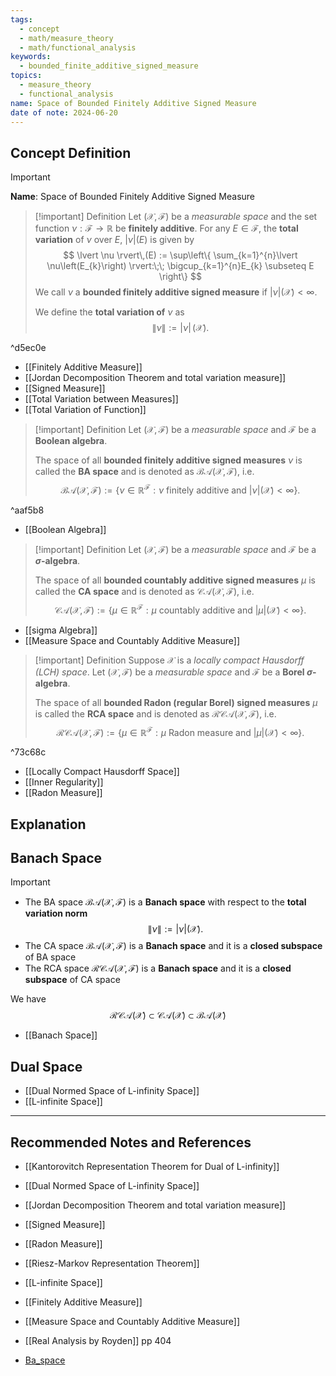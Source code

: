 ```yaml
---
tags:
  - concept
  - math/measure_theory
  - math/functional_analysis
keywords:
  - bounded_finite_additive_signed_measure
topics:
  - measure_theory
  - functional_analysis
name: Space of Bounded Finitely Additive Signed Measure
date of note: 2024-06-20
---
```


## Concept Definition

>[!important]
>**Name**: Space of Bounded Finitely Additive Signed Measure

>[!important] Definition
>Let $(\mathcal{X}, \mathscr{F})$ be a *measurable space* and the set function $\nu : \mathscr{F} \to \mathbb{R}$ be **finitely additive**. For any $E \in \mathscr{F}$, the **total variation** of $\nu$ over $E$, $\lvert \nu \rvert(E)$ is given by 
>$$
>\lvert \nu \rvert\,(E) := \sup\left\{ \sum_{k=1}^{n}\lvert \nu\left(E_{k}\right) \rvert:\;\; \bigcup_{k=1}^{n}E_{k} \subseteq E   \right\} 
>$$
>We call $\nu$ a **bounded finitely additive signed measure** if $\lvert \nu \rvert (\mathcal{X}) < \infty.$ 
>
>We define the **total variation of** $\nu$ as $$\lVert \nu \rVert := \lvert \nu \rvert\,(\mathcal{X}).$$

^d5ec0e

- [[Finitely Additive Measure]]
- [[Jordan Decomposition Theorem and total variation measure]]
- [[Signed Measure]]
- [[Total Variation between Measures]]
- [[Total Variation of Function]]


>[!important] Definition
>Let $(\mathcal{X}, \mathscr{F})$ be a *measurable space* and $\mathscr{F}$ be a **Boolean algebra**.
>
>The space of all **bounded finitely additive signed measures** $\nu$ is called the **BA space** and is denoted as  $\mathcal{BA}(\mathcal{X}, \mathscr{F})$, i.e.
>$$
> \mathcal{BA}(\mathcal{X}, \mathscr{F}) := \left\{ \nu \in {\mathbb{R}}^{\mathscr{F}}: \nu \text{ finitely additive and } \lvert \nu \rvert (\mathcal{X}) < \infty \right\}. 
>$$ 

^aaf5b8

- [[Boolean Algebra]]

>[!important] Definition
>Let $(\mathcal{X}, \mathscr{F})$ be a *measurable space* and $\mathscr{F}$ be a **$\sigma$-algebra**.
>
>The space of all **bounded countably additive signed measures** $\mu$ is called the **CA space** and is denoted as  $\mathcal{CA}(\mathcal{X}, \mathscr{F})$, i.e.
>$$
> \mathcal{CA}(\mathcal{X}, \mathscr{F}) := \left\{ \mu \in {\mathbb{R}}^{\mathscr{F}}: \mu \text{ countably additive and } \lvert \mu \rvert (\mathcal{X}) < \infty \right\}. 
>$$ 

- [[sigma Algebra]]
- [[Measure Space and Countably Additive Measure]]

>[!important] Definition
>Suppose $\mathcal{X}$ is a *locally compact Hausdorff (LCH) space*. Let  $(\mathcal{X}, \mathscr{F})$ be a *measurable space* and $\mathscr{F}$ be a **Borel $\sigma$-algebra**.
>
>The space of all **bounded Radon (regular Borel) signed measures** $\mu$ is called the **RCA space** and is denoted as  $\mathcal{RCA}(\mathcal{X}, \mathscr{F})$, i.e.
>$$
> \mathcal{RCA}(\mathcal{X}, \mathscr{F}) := \left\{ \mu \in {\mathbb{R}}^{\mathscr{F}}: \mu \text{ Radon measure and } \lvert \mu \rvert (\mathcal{X}) < \infty \right\}. 
>$$ 

^73c68c

- [[Locally Compact Hausdorff Space]]
- [[Inner Regularity]]
- [[Radon Measure]]


## Explanation


## Banach Space

>[!important]
>- The BA space $\mathcal{BA}(\mathcal{X}, \mathscr{F})$ is a **Banach space** with respect to the **total variation norm** $$\lVert \nu \rVert := |\nu|(\mathcal{X}).$$
>- The CA space $\mathcal{BA}(\mathcal{X}, \mathscr{F})$ is a **Banach space** and it is a **closed subspace** of BA space
>- The RCA space $\mathcal{RCA}(\mathcal{X}, \mathscr{F})$ is a **Banach space** and it is a **closed subspace** of CA space
>  
>We have  $$\mathcal{RCA}(\mathcal{X}) \subset \mathcal{CA}(\mathcal{X}) \subset \mathcal{BA}(\mathcal{X})$$

- [[Banach Space]]

## Dual Space

- [[Dual Normed Space of L-infinity Space]]
- [[L-infinite Space]]



-----------
##  Recommended Notes and References


- [[Kantorovitch Representation Theorem for Dual of L-infinity]]
- [[Dual Normed Space of L-infinity Space]]

- [[Jordan Decomposition Theorem and total variation measure]]
- [[Signed Measure]]

- [[Radon Measure]]

- [[Riesz-Markov Representation Theorem]]
- [[L-infinite Space]]

- [[Finitely Additive Measure]]
- [[Measure Space and Countably Additive Measure]]

- [[Real Analysis by Royden]] pp 404
- [Ba_space](https://en.wikipedia.org/wiki/Ba_space)